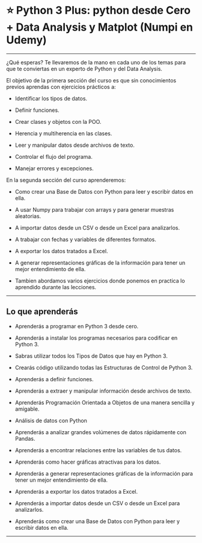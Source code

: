 # :star: Python 3 Plus: python desde Cero + Data Analysis y Matplot (Numpi en Udemy)

---

¿Qué esperas? Te llevaremos de la mano en cada uno de los temas para que te conviertas en un experto de Python y del Data Analysis.

El objetivo de la primera sección del curso es que sin conocimientos previos aprendas con ejercicios prácticos a:

- Identificar los tipos de datos.

- Definir funciones.

- Crear clases y objetos con la POO.

- Herencia y multiherencia en las clases.

- Leer y manipular datos desde archivos de texto.

- Controlar el flujo del programa.

- Manejar errores y excepciones.


En la segunda sección del curso aprenderemos:

- Como crear una Base de Datos con Python para leer y escribir datos en ella.

- A usar Numpy para trabajar con arrays y para generar muestras aleatorias.

- A importar datos desde un CSV o desde un Excel para analizarlos.

- A trabajar con fechas y variables de diferentes formatos.

- A exportar los datos tratados a Excel.

- A generar representaciones gráficas de la información para tener un mejor entendimiento de ella.

- Tambien abordamos varios ejercicios donde ponemos en practica lo aprendido durante las lecciones.

---

## Lo que aprenderás

- Aprenderás a programar en Python 3 desde cero.

- Aprenderás a instalar los programas necesarios para codificar en Python 3.

- Sabras utilizar todos los Tipos de Datos que hay en Python 3.

- Crearás código utilizando todas las Estructuras de Control de Python 3.

- Aprenderás a definir funciones.

- Aprenderás a extraer y manipular información desde archivos de texto.

- Aprenderás Programación Orientada a Objetos de una manera sencilla y amigable.

- Análisis de datos con Python

- Aprenderás a analizar grandes volúmenes de datos rápidamente con Pandas.

- Aprenderás a encontrar relaciones entre las variables de tus datos.

- Aprenderás como hacer gráficas atractivas para los datos.

- Aprenderás a generar representaciones gráficas de la información para tener un mejor entendimiento de ella.

- Aprenderás a exportar los datos tratados a Excel.

- Aprenderás a importar datos desde un CSV o desde un Excel para analizarlos.

- Aprenderás como crear una Base de Datos con Python para leer y escribir datos en ella.

---